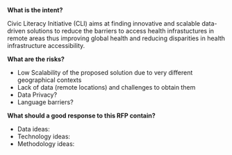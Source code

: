 **What is the intent?**

Civic Literacy Initiative (CLI) aims at finding innovative and scalable data-driven solutions to reduce the barriers to access health infrastuctures in remote areas thus improving global health and reducing disparities in health
 infrastructure accessibility.

**What are the risks?**
* Low Scalability of the proposed solution due to very different geographical contexts
* Lack of data (remote locations) and challenges to obtain them
* Data Privacy?
* Language barriers?

**What should a good response to this RFP contain?**
* Data ideas:
* Technology ideas:
* Methodology ideas:

